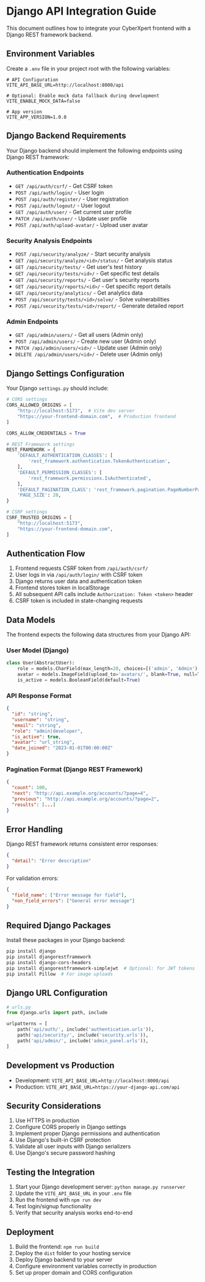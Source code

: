 
# Django API Integration Guide

This document outlines how to integrate your CyberXpert frontend with a Django REST framework backend.

## Environment Variables

Create a `.env` file in your project root with the following variables:

```env
# API Configuration
VITE_API_BASE_URL=http://localhost:8000/api

# Optional: Enable mock data fallback during development
VITE_ENABLE_MOCK_DATA=false

# App version
VITE_APP_VERSION=1.0.0
```

## Django Backend Requirements

Your Django backend should implement the following endpoints using Django REST framework:

### Authentication Endpoints

- `GET /api/auth/csrf/` - Get CSRF token
- `POST /api/auth/login/` - User login
- `POST /api/auth/register/` - User registration
- `POST /api/auth/logout/` - User logout
- `GET /api/auth/user/` - Get current user profile
- `PATCH /api/auth/user/` - Update user profile
- `POST /api/auth/upload-avatar/` - Upload user avatar

### Security Analysis Endpoints

- `POST /api/security/analyze/` - Start security analysis
- `GET /api/security/analyze/<id>/status/` - Get analysis status
- `GET /api/security/tests/` - Get user's test history
- `GET /api/security/tests/<id>/` - Get specific test details
- `GET /api/security/reports/` - Get user's security reports
- `GET /api/security/reports/<id>/` - Get specific report details
- `GET /api/security/analytics/` - Get analytics data
- `POST /api/security/tests/<id>/solve/` - Solve vulnerabilities
- `POST /api/security/tests/<id>/report/` - Generate detailed report

### Admin Endpoints

- `GET /api/admin/users/` - Get all users (Admin only)
- `POST /api/admin/users/` - Create new user (Admin only)
- `PATCH /api/admin/users/<id>/` - Update user (Admin only)
- `DELETE /api/admin/users/<id>/` - Delete user (Admin only)

## Django Settings Configuration

Your Django `settings.py` should include:

```python
# CORS settings
CORS_ALLOWED_ORIGINS = [
    "http://localhost:5173",  # Vite dev server
    "https://your-frontend-domain.com",  # Production frontend
]

CORS_ALLOW_CREDENTIALS = True

# REST Framework settings
REST_FRAMEWORK = {
    'DEFAULT_AUTHENTICATION_CLASSES': [
        'rest_framework.authentication.TokenAuthentication',
    ],
    'DEFAULT_PERMISSION_CLASSES': [
        'rest_framework.permissions.IsAuthenticated',
    ],
    'DEFAULT_PAGINATION_CLASS': 'rest_framework.pagination.PageNumberPagination',
    'PAGE_SIZE': 20,
}

# CSRF settings
CSRF_TRUSTED_ORIGINS = [
    "http://localhost:5173",
    "https://your-frontend-domain.com",
]
```

## Authentication Flow

1. Frontend requests CSRF token from `/api/auth/csrf/`
2. User logs in via `/api/auth/login/` with CSRF token
3. Django returns user data and authentication token
4. Frontend stores token in localStorage
5. All subsequent API calls include `Authorization: Token <token>` header
6. CSRF token is included in state-changing requests

## Data Models

The frontend expects the following data structures from your Django API:

### User Model (Django)
```python
class User(AbstractUser):
    role = models.CharField(max_length=20, choices=[('admin', 'Admin'), ('developer', 'Developer')])
    avatar = models.ImageField(upload_to='avatars/', blank=True, null=True)
    is_active = models.BooleanField(default=True)
```

### API Response Format
```json
{
  "id": "string",
  "username": "string",
  "email": "string",
  "role": "admin|developer",
  "is_active": true,
  "avatar": "url_string",
  "date_joined": "2023-01-01T00:00:00Z"
}
```

### Pagination Format (Django REST Framework)
```json
{
  "count": 100,
  "next": "http://api.example.org/accounts/?page=4",
  "previous": "http://api.example.org/accounts/?page=2",
  "results": [...]
}
```

## Error Handling

Django REST framework returns consistent error responses:

```json
{
  "detail": "Error description"
}
```

For validation errors:
```json
{
  "field_name": ["Error message for field"],
  "non_field_errors": ["General error message"]
}
```

## Required Django Packages

Install these packages in your Django backend:

```bash
pip install django
pip install djangorestframework
pip install django-cors-headers
pip install djangorestframework-simplejwt  # Optional: for JWT tokens
pip install Pillow  # For image uploads
```

## Django URL Configuration

```python
# urls.py
from django.urls import path, include

urlpatterns = [
    path('api/auth/', include('authentication.urls')),
    path('api/security/', include('security.urls')),
    path('api/admin/', include('admin_panel.urls')),
]
```

## Development vs Production

- Development: `VITE_API_BASE_URL=http://localhost:8000/api`
- Production: `VITE_API_BASE_URL=https://your-django-api.com/api`

## Security Considerations

1. Use HTTPS in production
2. Configure CORS properly in Django settings
3. Implement proper Django permissions and authentication
4. Use Django's built-in CSRF protection
5. Validate all user inputs with Django serializers
6. Use Django's secure password hashing

## Testing the Integration

1. Start your Django development server: `python manage.py runserver`
2. Update the `VITE_API_BASE_URL` in your `.env` file
3. Run the frontend with `npm run dev`
4. Test login/signup functionality
5. Verify that security analysis works end-to-end

## Deployment

1. Build the frontend: `npm run build`
2. Deploy the `dist` folder to your hosting service
3. Deploy Django backend to your server
4. Configure environment variables correctly in production
5. Set up proper domain and CORS configuration
